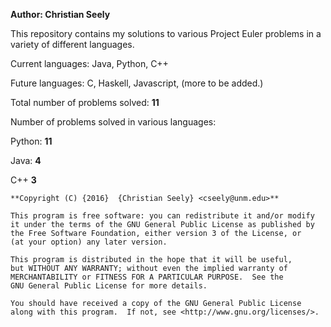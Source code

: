 **Author: Christian Seely**

This repository contains my solutions to various Project Euler problems in a variety of different languages.

Current languages: Java, Python, C++

Future languages: C, Haskell, Javascript, (more to be added.)

Total number of problems solved: **11**

Number of problems solved in various languages: 

Python: **11**

Java:     **4** 

C++       **3** 


    **Copyright (C) {2016}  {Christian Seely} <cseely@unm.edu>**

    This program is free software: you can redistribute it and/or modify
    it under the terms of the GNU General Public License as published by
    the Free Software Foundation, either version 3 of the License, or
    (at your option) any later version.

    This program is distributed in the hope that it will be useful,
    but WITHOUT ANY WARRANTY; without even the implied warranty of
    MERCHANTABILITY or FITNESS FOR A PARTICULAR PURPOSE.  See the
    GNU General Public License for more details.

    You should have received a copy of the GNU General Public License
    along with this program.  If not, see <http://www.gnu.org/licenses/>.


